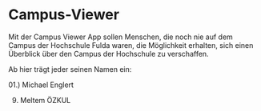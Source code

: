 Campus-Viewer
=============

Mit der Campus Viewer App sollen Menschen, 
die noch nie auf dem Campus der Hochschule Fulda waren, 
die Möglichkeit erhalten, 
sich einen Überblick über den Campus der Hochschule zu verschaffen. 

Ab hier trägt jeder seinen Namen ein:

01.) Michael Englert

09) Meltem ÖZKUL
